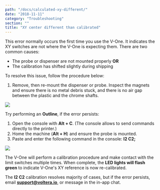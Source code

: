 ```yaml
---
path: "/docs/calculated-xy-different/"
date: "2018-11-11"
category: "Troubleshooting"
section: ""
title: "XY center different than calibrated"
---
```


This error normally occurs the first time you use the V-One. It indicates the XY switches are not where the V-One is expecting them. There are two common causes:

- The probe or dispenser are not mounted properly **OR**
- The calibration has shifted slightly during shipping

To resolve this issue, follow the procedure below:

1. Remove, then re-mount the dispenser or probe. Inspect the magnets and ensure there is no metal debris stuck, and there is no air gap between the plastic and the chrome shafts.

<div class="media-wrapper">
<img src="/docs/troubleshooting/CalculatedXYDifferentThanCalibrated/probe-placement.gif">
</div>

Try performing an **Outline**, if the error persists:

1. Open the console with **Alt + C**. (The console allows to send commands directly to the printer.)
1. Home the machine (**Alt + H**) and ensure the probe is mounted.
1. Paste and enter the following command in the console: **I2 C2;**

<div class="media-wrapper">
<img src="/docs/troubleshooting/CalculatedXYDifferentThanCalibrated/Screenshot_2.png">
</div>

The V-One will perform a calibration procedure and make contact with the limit switches multiple times. When complete, the **LED lights will flash green** to indicate V-One's XY reference is now re-calibrated.

The **I2 C2** calibration resolves majority of cases, but if the error persists, email **support@voltera.io**, or message in the in-app chat.

